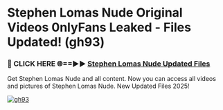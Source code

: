 # Stephen Lomas Nude Original Videos 0nlyFans Leaked - Files Updated! (gh93)

<h3>🔴 CLICK HERE 🌐==►► <a href="https://tinyurl.com/yrmya6cz" rel="nofollow">Stephen Lomas Nude Updated Files</a></h3>

Get Stephen Lomas Nude and all content. Now you can access all videos and pictures of Stephen Lomas Nude. New Updated Files 2025!

[![gh93](https://i.imgur.com/FMdXYCs.gif)](https://tinyurl.com/yrmya6cz)
